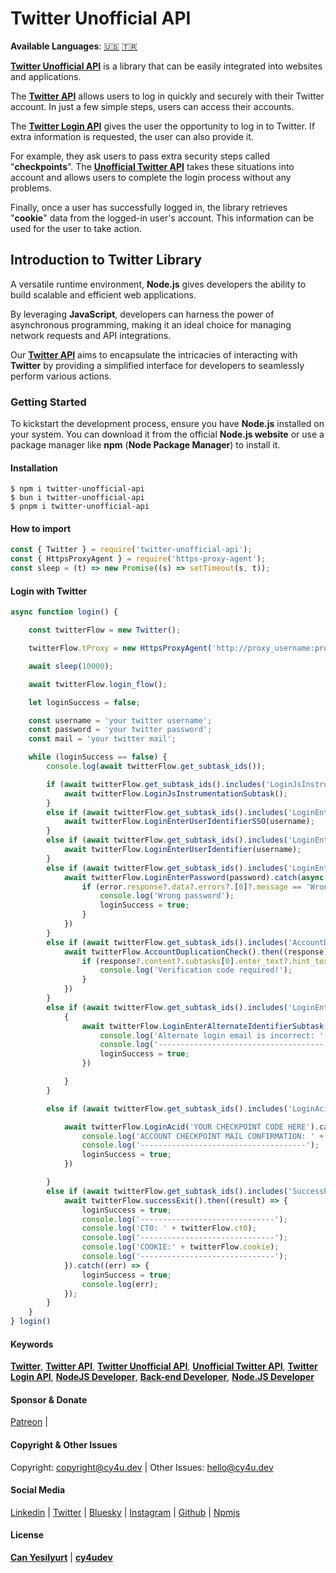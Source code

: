 # Twitter Unofficial API

**Available Languages**: [🇺🇸](https://cy4u.dev/Twitter-Unofficial-API/ "English") [🇹🇷](https://cy4u.dev/Twitter-Unofficial-API/tr "Turkish")

[**Twitter Unofficial API**](https://cy4u.dev/Twitter-Unofficial-API "Twitter Unofficial API") is a library that can be easily integrated into websites and applications.

The [**Twitter API**](https://cy4u.dev/Twitter-Unofficial-API "Twitter API") allows users to log in quickly and securely with their Twitter account. In just a few simple steps, users can access their accounts.

The [**Twitter Login API**](https://cy4u.dev/Twitter-Unofficial-API "Twitter Login API") gives the user the opportunity to log in to Twitter. If extra information is requested, the user can also provide it.

For example, they ask users to pass extra security steps called "**checkpoints**". The [**Unofficial Twitter API**](https://cy4u.dev/Twitter-Unofficial-API "Unofficial Twitter API") takes these situations into account and allows users to complete the login process without any problems.

Finally, once a user has successfully logged in, the library retrieves "**cookie**" data from the logged-in user's account. This information can be used for the user to take action.

## Introduction to Twitter Library

A versatile runtime environment, **Node.js** gives developers the ability to build scalable and efficient web applications.

By leveraging **JavaScript**, developers can harness the power of asynchronous programming, making it an ideal choice for managing network requests and API integrations.

Our [**Twitter API**](https://cy4u.dev/Twitter-Unofficial-API "Twitter API") aims to encapsulate the intricacies of interacting with **Twitter** by providing a simplified interface for developers to seamlessly perform various actions.

### Getting Started

To kickstart the development process, ensure you have **Node.js** installed on your system. You can download it from the official **Node.js website** or use a package manager like **npm** (**Node Package Manager**) to install it.


#### Installation

```
$ npm i twitter-unofficial-api
$ bun i twitter-unofficial-api
$ pnpm i twitter-unofficial-api
```

#### How to import

```js
const { Twitter } = require('twitter-unofficial-api');
const { HttpsProxyAgent } = require('https-proxy-agent');
const sleep = (t) => new Promise((s) => setTimeout(s, t));
```


#### Login with Twitter

```js
async function login() {

    const twitterFlow = new Twitter();

    twitterFlow.tProxy = new HttpsProxyAgent('http://proxy_username:proxy_password@proxy_ip:proxy_port');

    await sleep(10000);

    await twitterFlow.login_flow();

    let loginSuccess = false;

    const username = 'your twitter username';
    const password = 'your twitter password';
    const mail = 'your twitter mail';

    while (loginSuccess == false) {
        console.log(await twitterFlow.get_subtask_ids());

        if (await twitterFlow.get_subtask_ids().includes('LoginJsInstrumentationSubtask')) {
            await twitterFlow.LoginJsInstrumentationSubtask();
        }
        else if (await twitterFlow.get_subtask_ids().includes('LoginEnterUserIdentifierSSO')) {
            await twitterFlow.LoginEnterUserIdentifierSSO(username);
        }
        else if (await twitterFlow.get_subtask_ids().includes('LoginEnterUserIdentifier')) {
            await twitterFlow.LoginEnterUserIdentifier(username);
        }
        else if (await twitterFlow.get_subtask_ids().includes('LoginEnterPassword')) {
            await twitterFlow.LoginEnterPassword(password).catch(async (error) => {
                if (error.response?.data?.errors?.[0]?.message == 'Wrong password!') {
                    console.log('Wrong password');
                    loginSuccess = true;
                }
            })
        }
        else if (await twitterFlow.get_subtask_ids().includes('AccountDuplicationCheck')) {
            await twitterFlow.AccountDuplicationCheck().then((response) => {
                if (response?.content?.subtasks[0].enter_text?.hint_text == 'Verification Code') {
                    console.log('Verification code required!');
                }
            })
        }
        else if (await twitterFlow.get_subtask_ids().includes('LoginEnterAlternateIdentifierSubtask')) {
            {
                await twitterFlow.LoginEnterAlternateIdentifierSubtask(mail).catch(err => {
                    console.log('Alternate login email is incorrect: ' + username, ':', password);
                    console.log('-------------------------------------');
                    loginSuccess = true;
                })

            }
        }

        else if (await twitterFlow.get_subtask_ids().includes('LoginAcid')) {

            await twitterFlow.LoginAcid('YOUR CHECKPOINT CODE HERE').catch(err => {
                console.log('ACCOUNT CHECKPOINT MAIL CONFIRMATION: ' + err.response.data.errors[0].message + ' -> ' + username, ':', password);
                console.log('-------------------------------------');
                loginSuccess = true;
            })

        }
        else if (await twitterFlow.get_subtask_ids().includes('SuccessExit')) {
            await twitterFlow.successExit().then((result) => {
                loginSuccess = true;
                console.log('------------------------------');
                console.log('CT0: ' + twitterFlow.ct0);
                console.log('------------------------------');
                console.log('COOKIE:' + twitterFlow.cookie);
                console.log('------------------------------');
            }).catch((err) => {
                loginSuccess = true;
                console.log(err);
            });
        }
    }
} login()
```

#### Keywords

[**Twitter**](https://cy4u.dev/Twitter-Unofficial-API/ "Twitter"), [**Twitter API**](https://cy4u.dev/Twitter-Unofficial-API/ "Twitter API"), [**Twitter Unofficial API**](https://cy4u.dev/Twitter-Unofficial-API/ "Twitter Unofficial API"), [**Unofficial Twitter API**](https://cy4u.dev/Twitter-Unofficial-API/ "Unofficial Twitter API"), [**Twitter Login API**](https://cy4u.dev/Twitter-Unofficial-API "Twitter Login API"), [**NodeJS Developer**](https://cy4u.dev "NodeJS Developer"), [**Back-end Developer**](https://cy4u.dev "Back-end Developer"), [**Node.JS Developer**](https://cy4u.dev "Node.JS Developer")

#### Sponsor & Donate

[Patreon](https://patreon.com/cy4udev "cy4udev patreon") |

#### Copyright & Other Issues

Copyright: [copyright@cy4u.dev](mailto:copyright@cy4u.dev "copyright@cy4u.dev") | Other Issues: [hello@cy4u.dev](mailto:hello@cy4u.dev "hello@cy4u.dev")

#### Social Media

[Linkedin](https://www.linkedin.com/company/cy4udev/ "cy4udev linkedin") | [Twitter](https://twitter.com/cy4udev "cy4udev twitter") | [Bluesky](https://bsky.app/profile/cy4u.dev "cy4udev bluesky") | [Instagram](https://instagram.com/cy4udev "cy4udev instagram") | [Github](https://github.com/cy4udev "cy4udev github") | [Npmjs](https://www.npmjs.com/~cy4udev "cy4udev npmjs")

#### License

[**Can Yesilyurt**](https://canyesilyurt.com "Can Yesilyurt") | [**cy4udev**](https://cy4u.dev "cy4udev")
